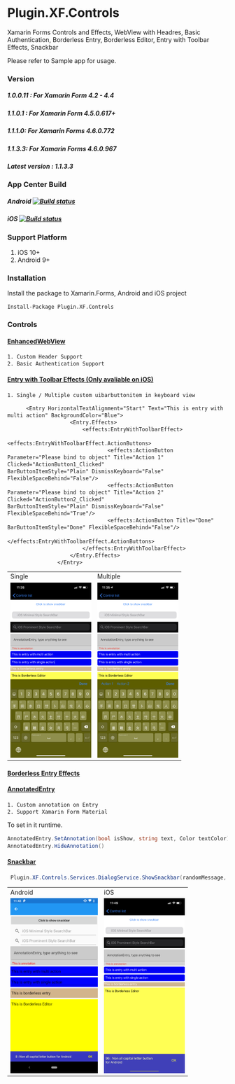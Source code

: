 # Plugin.XF.Controls
Xamarin Forms Controls and Effects, WebView with Headres, Basic Authentication, Borderless Entry, Borderless Editor, Entry with Toolbar Effects, Snackbar

Please refer to Sample app for usage.



### Version
##### 1.0.0.11 : For Xamarin Form 4.2 - 4.4
##### 1.1.0.1 : For Xamarin Form 4.5.0.617+
##### 1.1.1.0: For Xamarin Forms 4.6.0.772
##### 1.1.3.3: For Xamarin Forms 4.6.0.967
##### Latest version : 1.1.3.3

### App Center Build ###
##### Android [![Build status](https://build.appcenter.ms/v0.1/apps/fc7e05d4-0495-48fe-bec0-4bd6fd36701b/branches/master/badge)](https://appcenter.ms)
##### iOS [![Build status](https://build.appcenter.ms/v0.1/apps/9e6e61c6-2577-41ca-888b-7223c31046f8/branches/master/badge)](https://appcenter.ms)

### Support Platform
1. iOS 10+
2. Android 9+

### Installation
Install the package to Xamarin.Forms, Android and iOS project
```
Install-Package Plugin.XF.Controls
```

### Controls
#### [EnhancedWebView](#EnhancedWebView)
```
1. Custom Header Support
2. Basic Authentication Support
```
#### [Entry with Toolbar Effects (Only avaliable on iOS)](#EntrywithToolbarEffects)
```
1. Single / Multiple custom uibarbuttonitem in keyboard view
```
```XAML
      <Entry HorizontalTextAlignment="Start" Text="This is entry with multi action" BackgroundColor="Blue">
                    <Entry.Effects>
                        <effects:EntryWithToolbarEffect>
                            <effects:EntryWithToolbarEffect.ActionButtons>
                                <effects:ActionButton Parameter="Please bind to object" Title="Action 1" Clicked="ActionButton1_Clicked"                                                       BarButtonItemStyle="Plain" DismissKeyboard="False" FlexibleSpaceBehind="False"/>
                                <effects:ActionButton Parameter="Please bind to object" Title="Action 2" Clicked="ActionButton2_Clicked"                                                       BarButtonItemStyle="Plain" DismissKeyboard="False" FlexibleSpaceBehind="True"/>
                                <effects:ActionButton Title="Done" BarButtonItemStyle="Done" FlexibleSpaceBehind="False"/>
                            </effects:EntryWithToolbarEffect.ActionButtons>
                        </effects:EntryWithToolbarEffect>
                    </Entry.Effects>
                </Entry>
```
<table>
  <tr>
    <td> Single </td>
    <td> Multiple </td>
  </tr>
  <tr>
    <td> <img src="https://github.com/JimmyPun610/Plugin.XF.Controls/blob/master/Screenshots/IMG_9455.PNG?raw=true" height="400">
    </td>
    <td>
      <img src="https://github.com/JimmyPun610/Plugin.XF.Controls/blob/master/Screenshots/IMG_9454.PNG?raw=true" height="400">
    </td>
  </tr>
</table>

#### [Borderless Entry Effects](#BorderlessEntryEffects)
#### [AnnotatedEntry](#AnnotatedEntry)
```
1. Custom annotation on Entry
2. Support Xamarin Form Material
```
To set in it runtime.
```C#
AnnotatedEntry.SetAnnotation(bool isShow, string text, Color textColor);
AnnotatedEntry.HideAnnotation()
```
#### [Snackbar](#Snackbar)
```C#
 Plugin.XF.Controls.Services.DialogService.ShowSnackbar(randomMessage, 3, Color.White, Color.Blue, 0.75f, "OK", Color.Yellow, null);
```
<table>
  <tr>
    <td> Android </td>
    <td> iOS </td>
  </tr>
  <tr>
    <td> <img src="https://github.com/JimmyPun610/Plugin.XF.Controls/blob/master/Screenshots/Screenshot_20191210-114303.png?raw=true" height="400">
    </td>
    <td>
      <img src="https://github.com/JimmyPun610/Plugin.XF.Controls/blob/master/Screenshots/IMG_9459.PNG?raw=true" height="400">
    </td>
  </tr>
</table>

